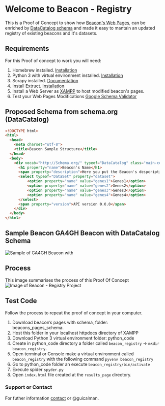 # Welcome to Beacon - Registry

This is a Proof of Concept to show how [Beacon's Web Pages](https://beacon-network.org/#/), can be enriched by [DataCatalog schema](http://schema.org/DataCatalog) and made it easy to mantain an updated registry of existing beacons and it's datasets.

## Requirements
For this Proof of concept to work you will need:
1. Homebrew installed. [Installation](https://brew.sh/)
2. Python 3 with virtual environment installed. [Installation](https://www.digitalocean.com/community/tutorials/how-to-install-python-3-and-set-up-a-local-programming-environment-on-macos)
3. Scrapy installed. [Documentation](https://doc.scrapy.org/en/latest/intro/tutorial.html)
4. Install Extruct. [Installation](https://github.com/scrapinghub/extruct)
5. Install a Web Server as [XAMPP](https://www.apachefriends.org/index.html) to host modified beacon's pages.
6. Test your Web Pages Modifications [Google Schema Validator](https://search.google.com/structured-data/testing-tool)

## Proposed Schema from schema.org (DataCatalog)
```html
<!DOCTYPE html>
<html>
  <head>
    <meta charset="utf-8">
    <title>Beacon Sample Structure</title>
  </head>
  <body>
    <div vocab="http://Schema.org/" typeof="DataCatalog" class="main-container">
      <h1 property="name">Beacon's Name</h1>
      <span property="description">Here you put the Beacon's despcription</span>
      <select typeof="DataSet" property="dataset">
          <option property="name" value="genes1">Genes1</option>
          <option property="name" value="genes2">Genes2</option>
          <option property="name" value="genes3">Genes3</option>
          <option property="name" value="genes4">Genes4</option>
      </select>
      <span property="version">API version 0.0.0</span>
    </div>
  </body>
</html>
```
## Sample Beacon GA4GH Beacon with DataCatalog Schema
![Sample of GA4GH Beacon with ](http://gdurl.com/SI21)

## Process
This image summarises the process of this Proof Of Concept
![Image of Beacon - Registry Project](http://gdurl.com/MJFd)

## Test Code
Follow the process to repeat the proof of concept in your computer.
1. Download beacon’s pages with schema, folder: beacons_pages_schema.
2. Host this folder in your localhost httpdocs directory of XAMPP
3. Download Python 3 virtual environment folder: python_code 
4. Create in python_code directory a folder called `beacon_registry` -> `mkdir beacon_registry`.
5. Open terminal or Console make a virtual environment called `beacon_registry` with the following command `pyvenv beacon_registry`
6. Go to python_code folder an execute `beacon_registry/bin/activate`
7. Execute spider `spyder.py`
8. Open `index.html` file created at the `results_page` directory.

### Support or Contact

For futher information [contact](mailto:guillermo.calderon@elixir-europe.org) or @guicalman.
